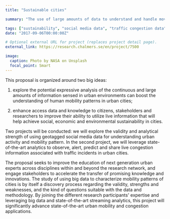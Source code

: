 ```yaml
---
title: "Sustainable cities"

summary: "The use of large amounts of data to understand and handle movement patterns and congestion"

tags: ["sustainability", "social media data", "traffic congestion data", "big data"]
date: "2017-09-06T00:00:00Z"

# Optional external URL for project (replaces project detail page).
external_link: https://research.chalmers.se/en/project/7500

image:
  caption: Photo by NASA on Unsplash
  focal_point: Smart
---
```

This proposal is organized around two big ideas:

1) explore the potential expressive analysis of the continuous and large amounts of information sensed in urban environments can boost the understanding of human mobility patterns in urban cities;

2) enhance access data and knowledge to citizens, stakeholders and researchers to improve their ability to utilize live information that will help achieve social, economic and environmental sustainability in cities.

Two projects will be conducted: we will explore the validity and analytical strength of using geotagged social media data for understanding urban activity and mobility pattern. In the second project, we will leverage state-of-the-art analytics to observe, alert, predict and share live congestion information associated with traffic incidents in urban cities.

The proposal seeks to improve the education of next generation urban experts across disciplines within and beyond the research network, and engage stakeholders to accelerate the transfer of promising knowledge and innovations. The study of using big data to characterize mobility patterns of cities is by itself a discovery process regarding the validity, strengths and weaknesses, and the kind of questions suitable with the data and methodology. By joining the different research participants' expertise and leveraging big data and state-of-the-art streaming analytics, this project will significantly advance state-of-the-art urban mobility and congestion applications.
